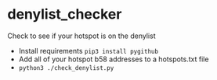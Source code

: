 # denylist_checker
Check to see if your hotspot is on the denylist
- Install requirements ```pip3 install pygithub```
- Add all of your hotspot b58 addresses to a hotspots.txt file
- ```python3 ./check_denylist.py```

